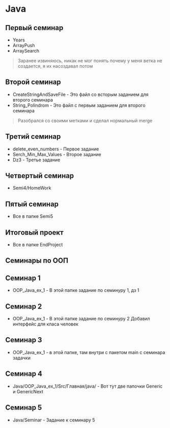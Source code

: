 # Java

Первый семинар
---
- Years
- ArrayPush
- ArraySearch
> Заранее извиняюсь, никак не мог понять почему у меня ветка не создается, я их насоздавал потом

Второй семинар
---
- CreateStringAndSaveFile - Это файл со всторым заданием для второго семинара
- String_Polindrom - Это файл с первым заданием для второго семинара
> Разобрался со своими метками и сделал нормальный merge

Третий семинар
---
- delete_even_numbers - Первое задание
- Serch_Min_Max_Values - Второе задание
- Dz3 - Третье задание

Четвертый семинар
---
- Semi4/HomeWork

Пятый семинар
---
- Все в папке Semi5

Итоговый проект
---
- Все в папке EndProject

Семинары по ООП
---
Семинар 1
---
- OOP_Java_ex_1 - В этой папке задание по семинуру 1, дз 1

Семинар 2
---
- OOP_Java_ex_1 - В этой папке задание по семинуру 2 Добавил интерфейс для класа человек

Семинар 3
---
- OOP_Java_ex_1 - в этой папке, там внутри с пакетом main с семинара задачки

Семинар 4
---
- Java/OOP_Java_ex_1/Src/Главная/java/ - Вот тут две папочки Generic и GenericNext

Семинар 5
---
- Java/Seminar  - Задание к семинару 5 

